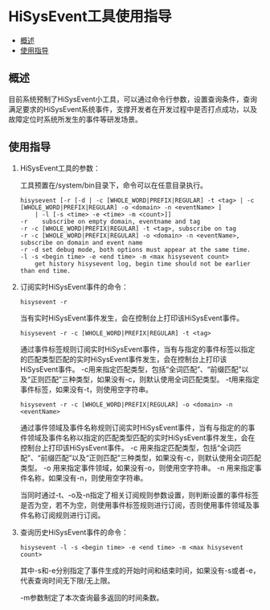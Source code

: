 # HiSysEvent工具使用指导<a name="ZH-CN_TOPIC_0000001231614021"></a>

-   [概述](#section1886702718521)
-   [使用指导](#section1210623418527)

## 概述<a name="section1886702718521"></a>

目前系统预制了HiSysEvent小工具，可以通过命令行参数，设置查询条件，查询满足要求的HiSysEvent系统事件，支撑开发者在开发过程中是否打点成功，以及故障定位时系统所发生的事件等研发场景。

## 使用指导<a name="section1210623418527"></a>

1.  HiSysEvent工具的参数：

    工具预置在/system/bin目录下，命令可以在任意目录执行。

    ```
    hisysevent [-r [-d | -c [WHOLE_WORD|PREFIX|REGULAR] -t <tag> | -c [WHOLE_WORD|PREFIX|REGULAR] -o <domain> -n <eventName> ]
        | -l [-s <time> -e <time> -m <count>]]
    -r    subscribe on empty domain, eventname and tag
    -r -c [WHOLE_WORD|PREFIX|REGULAR] -t <tag>, subscribe on tag
    -r -c [WHOLE_WORD|PREFIX|REGULAR] -o <domain> -n <eventName>, subscribe on domain and event name
    -r -d set debug mode, both options must appear at the same time.
    -l -s <begin time> -e <end time> -m <max hisysevent count>
        get history hisysevent log, begin time should not be earlier than end time.
    ```

2.  订阅实时HiSysEvent事件的命令：

    ```
    hisysevent -r
    ```

    当有实时HiSysEvent事件发生，会在控制台上打印该HiSysEvent事件。

    ```
    hisysevent -r -c [WHOLE_WORD|PREFIX|REGULAR] -t <tag>
    ```

    通过事件标签规则订阅实时HiSysEvent事件，当有与指定的事件标签以指定的匹配类型匹配的实时HiSysEvent事件发生，会在控制台上打印该HiSysEvent事件。
        -c用来指定匹配类型，包括“全词匹配”、“前缀匹配”以及“正则匹配”三种类型，如果没有-c，则默认使用全词匹配类型。
        -t用来指定事件标签，如果没有-t，则使用空字符串。

	```
    hisysevent -r -c [WHOLE_WORD|PREFIX|REGULAR] -o <domain> -n <eventName>
    ```

    通过事件领域及事件名称规则订阅实时HiSysEvent事件，当有与指定的的事件领域及事件名称以指定的匹配类型匹配的实时HiSysEvent事件发生，会在控制台上打印该HiSysEvent事件。
        -c 用来指定匹配类型，包括“全词匹配”、“前缀匹配”以及“正则匹配”三种类型，如果没有-c，则默认使用全词匹配类型。
        -o 用来指定事件领域，如果没有-o，则使用空字符串。
        -n 用来指定事件名称，如果没有-n，则使用空字符串。

    当同时通过-t、-o及-n指定了相关订阅规则参数设置，则判断设置的事件标签是否为空，若不为空，则使用事件标签规则进行订阅，否则使用事件领域及事件名称订阅规则进行订阅。

3.  查询历史HiSysEvent事件的命令：

    ```
    hisysevent -l -s <begin time> -e <end time> -m <max hisysevent count>
    ```

    其中-s和-e分别指定了事件生成的开始时间和结束时间，如果没有-s或者-e，代表查询时间无下限/无上限。

    -m参数制定了本次查询最多返回的时间条数。


